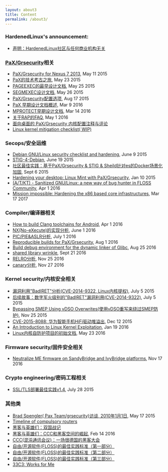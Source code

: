 ```yaml
---
layout: about3
title: Content
permalink: /about3/
---
```


### HardenedLinux's announcement:

* [声明：HardenedLinux社区与任何商业机构无关](https://hardenedlinux.github.io/announcement/2016/08/01/hardenedlinux-statement.html)

### [PaX/Grsecurity](https://grsecurity.net/)相关

* [PaX/Grsecurity for Nexus 7 2013](https://hardenedlinux.github.io/system-security/2015/05/11/Grsecurity-for-Nexus-7-2013.html), May 11 2015
* [PaX的技术考古之旅](https://hardenedlinux.github.io/system-security/2015/05/23/archeological_hacking_on_pax.html), May 23 2015
* [PAGEEXEC的最早设计文档](https://hardenedlinux.github.io/system-security/2015/05/25/pageexec-old.html), May 25 2015
* [SEGMEXEC设计文档](https://hardenedlinux.github.io/system-security/2015/05/26/segmexec.html), May 26 2015
* [PaX/Grsecurity配置选项](https://hardenedlinux.github.io/system-security/2015/08/17/Grsecurity_catalogue_cn.html), Aug 17 2015
* [PaX 早期设计文档概述](https://hardenedlinux.github.io/system-security/2016/03/09/pax.html), Mar 9 2016
* [MPROTECT早期设计文档](https://hardenedlinux.github.io/system-security/2016/03/14/mprotect.html), Mar 14 2016
* [关于RAP的FAQ](https://hardenedlinux.github.io/system-security/2016/05/01/FAQ_about_RAP.html), May 1 2016
* [面向桌面的 PaX/Grsecurity 内核配置注释与评论](https://hardenedlinux.github.io/system-security/2016/08/10/grsec-kernel-full-commentary.html)
* [Linux kernel mitigation checklist( WIP)](https://github.com/hardenedlinux/grsecurity-101-tutorials/blob/master/kernel_mitigation.md)

### Secops/安全运维

* [Debian GNU/Linux security checklist and hardening](https://hardenedlinux.github.io/system-security/2015/06/09/debian-security-chklist.html), June 9 2015
* [STIG-4-Debian](https://hardenedlinux.github.io/system-security/2015/06/19/STIG-4-Debian.html), June 19 2015
* [社区最佳实践：基于PaX/Grsecurity & STIG & Sheild针对es的Docker场景化加固](https://hardenedlinux.github.io/system-security/2015/09/06/hardening-es-in-docker-with-grsec.html), Sept 6 2015
* [Hardening your desktop: Linux Mint with PaX/Grsecurity](https://hardenedlinux.github.io/system-security/2016/01/10/hardening-your-desktop-linux-mint-with-grsec.html), Jan 10 2015
* [(A/T/KT) - Sanitized GNU/Linux: a new way of bug hunter in FLOSS Community](https://hardenedlinux.github.io/system-security/2016/04/01/x_Sanitized-GNU-Linux-a-new-way-of-bug-hunter-in-FLOSS-Community.html), Apr 1 2016
* [Mission impossible: Hardening the x86 based core infrastructures](https://hardenedlinux.github.io/system-security/2017/03/17/debian_hardened_boot.html), Mar 17 2017

### Compiler/编译器相关

* [How to build Clang toolchains for Android](https://hardenedlinux.github.io/toolchains/2016/04/01/How_to_build_Clang_toolchains_for_Android.html), Apr 1 2016
* [NX(No-eXecute)的实现分析](https://hardenedlinux.github.io/system-security/2016/06/01/NX-analysis.html), June 1 2016
* [PIC/PIE&ASLR分析](https://hardenedlinux.github.io/system-security/2016/07/01/PIC_PIE_and_ASLR_analysis.html), July 1 2016
* [Reproducible builds for PaX/Grsecurity](https://hardenedlinux.github.io/system-security/2016/08/01/reproducbile-builds-for-pax-grsecurity.html), Aug 1 2016
* [Build debug environment for the dynamic linker of Glibc](https://hardenedlinux.github.io/toolchains/2016/08/25/build_debug_environment_for_dynamic_linker_of_glibc.html), Aug 25 2016
* [shared library wrinkle](https://hardenedlinux.github.io/gnu/linux-security/2016/09/21/linker-shared-library-wrinkle.html), Sept 21 2016
* [RELRO分析](https://hardenedlinux.github.io/2016/11/25/RelRO.html), Nov 25 2016
* [canary分析](https://hardenedlinux.github.io/2016/11/27/canary.html), Nov 27 2016


### Kernel security/内核安全相关

* [漏洞利用"BadIRET"分析(CVE-2014-9322, Linux内核提权)](https://hardenedlinux.github.io/system-security/2015/07/05/badiret-analysis.html), July 5 2015
* [后续故事：数字军火级别的"BadIRET"漏洞利用(CVE-2014-9322)](https://hardenedlinux.github.io/system-security/2015/07/05/badiret-exp.html), July 5 2015
* [Bypassing SMEP Using vDSO Overwrites(使用vDSO重写来绕过SMEP防护)](https://hardenedlinux.github.io/translation/2015/11/25/Translation-Bypassing-SMEP-Using-vDSO-Overwrites.html), Nov 25 2015
* [CVE-2015-8088: 华为智能手机HiFi驱动堆溢出](https://hardenedlinux.github.io/system-security/2015/12/12/cve-2015-8088-analysis.html), Dec 12 2015
* [An Introduction to Linux Kernel Exploitation](https://hardenedlinux.github.io/system-security/2016/01/19/an-introduction-to-linux-kernel-exploitation.html), Jan 19 2016
* [Linux内核自防护项目的初始文档](https://hardenedlinux.github.io/system-security/2016/05/23/kernel_self_protection.html), May 23 2016


### Firmware security/固件安全相关
* [Neutralize ME firmware on SandyBridge and IvyBridge platforms](https://hardenedlinux.github.io/firmware/2016/11/17/neutralize_ME_firmware_on_sandybridge_and_ivybridge.html), Nov 17 2016


### Crypto engineering/密码工程相关

* [SSL/TLS部署最佳实践v1.4](https://hardenedlinux.github.io/cryptography/2015/07/28/ssl-tls-deployment-1.4.html), July 28 2015


### 其他类

* [Brad Spengler( Pax Team/grsecurity)访谈, 2010年1月1日](https://hardenedlinux.github.io/system-security/2015/05/17/grsec-interview.html), May 17 2015
* [Timeline of compulsory routers](https://hardenedlinux.github.io/translation/2015/10/03/Translation-Timeline-of-compulsory-routers.html)
* [黑客与英雄们：双国战记](https://hardenedlinux.github.io/translation/2016/02/12/Hackers-and-heroes-a-tale-of-two-countries.html)
* [黑客与英雄们：CCC和黑客空间的崛起](https://hardenedlinux.github.io/translation/2016/02/14/Hackers-and-heroes-rise-of-the-ccc-and-hackerspaces.html), Feb 14 2016
* [CCC(混沌通讯会议)：一场很德国的黑客大会](https://hardenedlinux.github.io/translation/2016/03/02/chaos-communication-congress-a-very-german-hacking-conference.html)
* [自由/开源软件(FLOSS)的最佳实践标准（第一部分）](https://hardenedlinux.github.io/2016/08/04/best-practices-criteria-for-floss-part1.html)
* [自由/开源软件(FLOSS)的最佳实践标准（第二部分）](https://hardenedlinux.github.io/2016/09/07/best-practices-criteria-for-floss-part2.html)
* [自由/开源软件(FLOSS)的最佳实践标准（第三部分）](https://hardenedlinux.github.io/2016/10/21/best-practices-criteria-for-floss-part3.html)
* [33C3: Works for Me](https://hardenedlinux.github.io/translation/2017/01/03/33c3-works-for-me.html)
